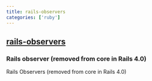 ```yaml
---
title: rails-observers
categories: ['ruby']
---
```

## [rails-observers](https://github.com/rails/rails-observers)

### Rails observer (removed from core in Rails 4.0)


Rails Observers (removed from core in Rails 4.0)
